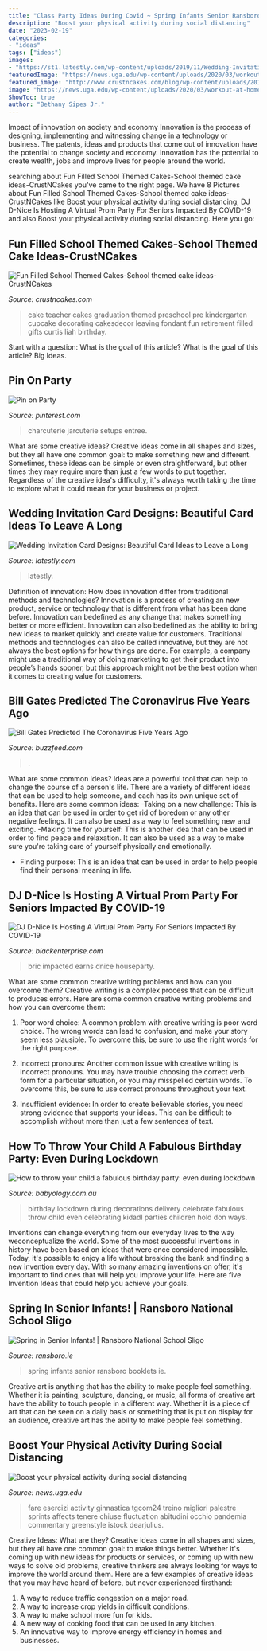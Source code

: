 ```yaml
---
title: "Class Party Ideas During Covid ~ Spring Infants Senior Ransboro Booklets Ie"
description: "Boost your physical activity during social distancing"
date: "2023-02-19"
categories:
- "ideas"
tags: ["ideas"]
images:
- "https://st1.latestly.com/wp-content/uploads/2019/11/Wedding-Invitation-Card-Design.jpg"
featuredImage: "https://news.uga.edu/wp-content/uploads/2020/03/workout-at-home.jpg"
featured_image: "http://www.crustncakes.com/blog/wp-content/uploads/2017/05/f364716c0eb9c9262c1cb5d51f5f4ab0.jpg"
image: "https://news.uga.edu/wp-content/uploads/2020/03/workout-at-home.jpg"
ShowToc: true
author: "Bethany Sipes Jr."
---
```



Impact of innovation on society and economy
Innovation is the process of designing, implementing and witnessing change in a technology or business. The patents, ideas and products that come out of innovation have the potential to change society and economy. Innovation has the potential to create wealth, jobs and improve lives for people around the world.

	

		
searching about Fun Filled School Themed Cakes-School themed cake ideas-CrustNCakes you've came to the right page. We have 8 Pictures about Fun Filled School Themed Cakes-School themed cake ideas-CrustNCakes like Boost your physical activity during social distancing, DJ D-Nice Is Hosting A Virtual Prom Party For Seniors Impacted By COVID-19 and also Boost your physical activity during social distancing. Here you go:
		
    
## Fun Filled School Themed Cakes-School Themed Cake Ideas-CrustNCakes

<img loading=lazy src="http://www.crustncakes.com/blog/wp-content/uploads/2017/05/f364716c0eb9c9262c1cb5d51f5f4ab0.jpg" onerror="this.onerror=null;this.src='https://tse2.mm.bing.net/th?id=OIP.Uy_RxE7_pg_tCk-_KTDu5wHaJ6&amp;pid=15.1';" alt="Fun Filled School Themed Cakes-School themed cake ideas-CrustNCakes">

_Source: crustncakes.com_

>cake teacher cakes graduation themed preschool pre kindergarten cupcake decorating cakesdecor leaving fondant fun retirement filled gifts curtis liah birthday. 

	

Start with a question: What is the goal of this article?
What is the goal of this article? Big Ideas.

    
## Pin On Party

<img loading=lazy src="https://i.pinimg.com/originals/48/e4/ba/48e4ba7197ba5cec28ffc1c56847a930.png" onerror="this.onerror=null;this.src='https://tse3.mm.bing.net/th?id=OIP.pcOPKZIWS-hxpxuBkLwxtQHaLG&amp;pid=15.1';" alt="Pin on Party">

_Source: pinterest.com_

>charcuterie jarcuterie setups entree. 

	

What are some creative ideas?
Creative ideas come in all shapes and sizes, but they all have one common goal: to make something new and different. Sometimes, these ideas can be simple or even straightforward, but other times they may require more than just a few words to put together. Regardless of the creative idea's difficulty, it's always worth taking the time to explore what it could mean for your business or project.

    
## Wedding Invitation Card Designs: Beautiful Card Ideas To Leave A Long

<img loading=lazy src="https://st1.latestly.com/wp-content/uploads/2019/11/Wedding-Invitation-Card-Design.jpg" onerror="this.onerror=null;this.src='https://tse2.mm.bing.net/th?id=OIP.XZ8qVSM-OAKKVjxkuKlfUQHaEH&amp;pid=15.1';" alt="Wedding Invitation Card Designs: Beautiful Card Ideas to Leave a Long">

_Source: latestly.com_

>latestly. 

	

Definition of innovation: How does innovation differ from traditional methods and technologies?
Innovation is a process of creating an new product, service or technology that is different from what has been done before. Innovation can bedefined as any change that makes something better or more efficient. Innovation can also bedefined as the ability to bring new ideas to market quickly and create value for customers. 
Traditional methods and technologies can also be called innovative, but they are not always the best options for how things are done. For example, a company might use a traditional way of doing marketing to get their product into people’s hands sooner, but this approach might not be the best option when it comes to creating value for customers.

    
## Bill Gates Predicted The Coronavirus Five Years Ago

<img loading=lazy src="https://img.buzzfeed.com/buzzfeed-static/static/2020-03/13/19/enhanced/05bae03554d5/original-264-1584128886-9.jpg?crop=1250:654;0,18%26downsize=1250:*" onerror="this.onerror=null;this.src='https://tse3.mm.bing.net/th?id=OIP.2KaBDTwAQ6nVV9cLrvwKfAHaD3&amp;pid=15.1';" alt="Bill Gates Predicted The Coronavirus Five Years Ago">

_Source: buzzfeed.com_

>. 

	

What are some common ideas?
Ideas are a powerful tool that can help to change the course of a person's life. There are a variety of different ideas that can be used to help someone, and each has its own unique set of benefits. Here are some common ideas: 
-Taking on a new challenge: This is an idea that can be used in order to get rid of boredom or any other negative feelings. It can also be used as a way to feel something new and exciting. 
-Making time for yourself: This is another idea that can be used in order to find peace and relaxation. It can also be used as a way to make sure you're taking care of yourself physically and emotionally. 
- Finding purpose: This is an idea that can be used in order to help people find their personal meaning in life.

    
## DJ D-Nice Is Hosting A Virtual Prom Party For Seniors Impacted By COVID-19

<img loading=lazy src="https://a9p9n2x2.stackpathcdn.com/wp-content/blogs.dir/1/files/2020/05/dnice-promo2018-960x640.jpg" onerror="this.onerror=null;this.src='https://tse2.mm.bing.net/th?id=OIP.9CVC57hqAeZ2NypQbejfZwHaE8&amp;pid=15.1';" alt="DJ D-Nice Is Hosting A Virtual Prom Party For Seniors Impacted By COVID-19">

_Source: blackenterprise.com_

>bric impacted earns dnice houseparty. 

	

What are some common creative writing problems and how can you overcome them?
Creative writing is a complex process that can be difficult to produces errors. Here are some common creative writing problems and how you can overcome them:
1. Poor word choice: A common problem with creative writing is poor word choice. The wrong words can lead to confusion, and make your story seem less plausible. To overcome this, be sure to use the right words for the right purpose.

2. Incorrect pronouns: Another common issue with creative writing is incorrect pronouns. You may have trouble choosing the correct verb form for a particular situation, or you may misspelled certain words. To overcome this, be sure to use correct pronouns throughout your text.

3. Insufficient evidence: In order to create believable stories, you need strong evidence that supports your ideas. This can be difficult to accomplish without more than just a few sentences of text.

    
## How To Throw Your Child A Fabulous Birthday Party: Even During Lockdown

<img loading=lazy src="https://cdn.babyology.com.au/wp-content/uploads/2020/04/birthday-party-decorations-lockdown.jpg" onerror="this.onerror=null;this.src='https://tse3.mm.bing.net/th?id=OIP.2aEhQYHd2vhtUP4HvQlWTQHaEy&amp;pid=15.1';" alt="How to throw your child a fabulous birthday party: even during lockdown">

_Source: babyology.com.au_

>birthday lockdown during decorations delivery celebrate fabulous throw child even celebrating kidadl parties children hold don ways. 

	

Inventions can change everything from our everyday lives to the way weconceptualize the world. Some of the most successful inventions in history have been based on ideas that were once considered impossible. Today, it's possible to enjoy a life without breaking the bank and finding a new invention every day. With so many amazing inventions on offer, it's important to find ones that will help you improve your life. Here are five Invention Ideas that could help you achieve your goals.

    
## Spring In Senior Infants! | Ransboro National School Sligo

<img loading=lazy src="http://ransboro.ie/wp-content/uploads/2014/03/Spring-art.jpg" onerror="this.onerror=null;this.src='https://tse2.mm.bing.net/th?id=OIP.-eVHUy_9L5amHRxUI5tiVAHaJ4&amp;pid=15.1';" alt="Spring in Senior Infants! | Ransboro National School Sligo">

_Source: ransboro.ie_

>spring infants senior ransboro booklets ie. 

	

Creative art is anything that has the ability to make people feel something. Whether it is painting, sculpture, dancing, or music, all forms of creative art have the ability to touch people in a different way. Whether it is a piece of art that can be seen on a daily basis or something that is put on display for an audience, creative art has the ability to make people feel something.

    
## Boost Your Physical Activity During Social Distancing

<img loading=lazy src="https://news.uga.edu/wp-content/uploads/2020/03/workout-at-home.jpg" onerror="this.onerror=null;this.src='https://tse1.mm.bing.net/th?id=OIP.HJlN3EnkfzFO6b6dUl-4OgHaEw&amp;pid=15.1';" alt="Boost your physical activity during social distancing">

_Source: news.uga.edu_

>fare esercizi activity ginnastica tgcom24 treino migliori palestre sprints affects tenere chiuse fluctuation abitudini occhio pandemia commentary greenstyle istock dearjulius. 

	

Creative Ideas: What are they?
Creative ideas come in all shapes and sizes, but they all have one common goal: to make things better. Whether it's coming up with new ideas for products or services, or coming up with new ways to solve old problems, creative thinkers are always looking for ways to improve the world around them. Here are a few examples of creative ideas that you may have heard of before, but never experienced firsthand: 
1. A way to reduce traffic congestion on a major road.
2. A way to increase crop yields in difficult conditions.
3. A way to make school more fun for kids.
4. A new way of cooking food that can be used in any kitchen.
5. An innovative way to improve energy efficiency in homes and businesses.

